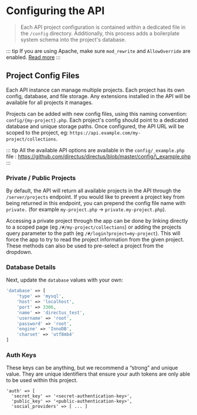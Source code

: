 # Configuring the API

> Each API project configuration is contained within a dedicated file in the `/config` directory. Additionally, this process adds a boilerplate system schema into the project's database.

::: tip
If you are using Apache, make sure `mod_rewrite` and `AllowOverride` are enabled. [Read more](/advanced/server-setup.md#apache)
:::

## Project Config Files

Each API instance can manage multiple projects. Each project has its own config, database, and file storage. Any extensions installed in the API will be available for all projects it manages.

Projects can be added with new config files, using this naming convention: `config/{my-project}.php`. Each project's config should point to a dedicated database and unique storage paths. Once configured, the API URL will be scoped to the project, eg: `https://api.example.com/my-project/collections`.

::: tip
All the available API options are available in the ```config/_example.php``` file :
https://github.com/directus/directus/blob/master/config/\_example.php
:::

### Private / Public Projects

By default, the API will return all available projects in the API through the `/server/projects` endpoint. If you would like to prevent a project key from being returned in this endpoint, you can prepend the config file name with `private.` (for example `my-project.php` -> `private.my-project.php`).

Accessing a private project through the app can be done by linking directly to a scoped page (eg `/#/my-project/collections`) or adding the projects query parameter to the path (eg `/#/login?project=my-project`). This will force the app to try to read the project information from the given project. These methods can also be used to pre-select a project from the dropdown.

### Database Details

Next, update the `database` values with your own:

```php
'database' => [
    'type' => 'mysql',
    'host' => 'localhost',
    'port' => 3306,
    'name' => 'directus_test',
    'username' => 'root',
    'password' => 'root',
    'engine' => 'InnoDB',
    'charset' => 'utf8mb4'
]
```

### Auth Keys

These keys can be anything, but we recommend a “strong” and unique value. They are unique identifiers that ensure your auth tokens are only able to be used within this project.

```
'auth' => [
  'secret_key' => '<secret-authentication-key>',
  'public_key' => '<public-authentication-key>',
  'social_providers' => [ ... ]
```
